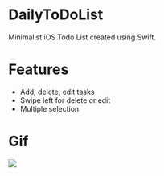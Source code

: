 # DailyToDoList
Minimalist iOS Todo List created using Swift. 

# Features
- Add, delete, edit tasks
- Swipe left for delete or edit
- Multiple selection

# Gif
![](https://github.com/chamlingdibyarai/DailyToDoList/blob/main/DailyToDoList.gif)
